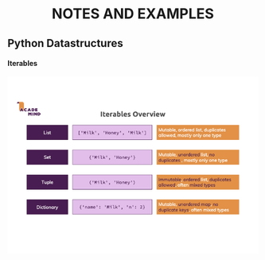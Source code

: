 # <p align='center'>**NOTES AND EXAMPLES**</p>

## **Python Datastructures**

#### **Iterables**

![DATASTRUCTS1](./images/python_iterables.png)
